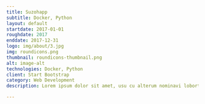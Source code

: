 ```yaml
---
title: Suzohapp
subtitle: Docker, Python
layout: default
startdate: 2017-01-01
roughdate: 2017
enddate: 2017-12-31
logo: img/about/3.jpg
img: roundicons.png
thumbnail: roundicons-thumbnail.png
alt: image-alt
technologies: Docker, Python
client: Start Bootstrap
category: Web Development
description: Lorem ipsum dolor sit amet, usu cu alterum nominavi lobortis. At duo novum diceret. Tantas apeirian vix et, usu sanctus postulant inciderint ut, populo diceret necessitatibus in vim. Cu eum dicam feugiat noluisse.

---
```

